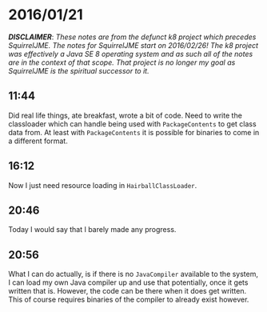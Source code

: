 # 2016/01/21

***DISCLAIMER***: _These notes are from the defunct k8 project which_
_precedes SquirrelJME. The notes for SquirrelJME start on 2016/02/26!_
_The k8 project was effectively a Java SE 8 operating system and as such_
_all of the notes are in the context of that scope. That project is no_
_longer my goal as SquirrelJME is the spiritual successor to it._

## 11:44 

Did real life things, ate breakfast, wrote a bit of code. Need to write the
classloader which can handle being used with `PackageContents` to get class
data from. At least with `PackageContents` it is possible for binaries to come
in a different format.

## 16:12

Now I just need resource loading in `HairballClassLoader`.

## 20:46

Today I would say that I barely made any progress.

## 20:56

What I can do actually, is if there is no `JavaCompiler` available to the
system, I can load my own Java compiler up and use that potentially, once it
gets written that is. However, the code can be there when it does get written.
This of course requires binaries of the compiler to already exist however.

